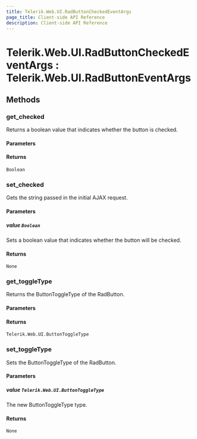 ```yaml
---
title: Telerik.Web.UI.RadButtonCheckedEventArgs
page_title: Client-side API Reference
description: Client-side API Reference
---
```


# Telerik.Web.UI.RadButtonCheckedEventArgs : Telerik.Web.UI.RadButtonEventArgs 

## Methods

###  get_checked

Returns a boolean value that indicates whether the button is checked. 

#### Parameters

#### Returns

`Boolean` 

###  set_checked

Gets the string passed in the initial AJAX request.

#### Parameters

##### value `Boolean`

Sets a boolean value that indicates whether the button will be checked.

#### Returns

`None`

 
###  get_toggleType

Returns the ButtonToggleType of the RadButton.

#### Parameters

#### Returns

`Telerik.Web.UI.ButtonToggleType` 

###  set_toggleType

Sets the ButtonToggleType of the RadButton.

#### Parameters

##### value `Telerik.Web.UI.ButtonToggleType` 

The new ButtonToggleType type.

#### Returns

`None` 


